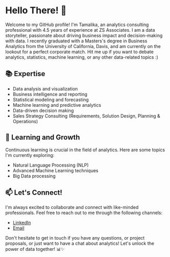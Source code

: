# Hello There! 👋
Welcome to my GitHub profile! I'm Tamalika, an analytics consulting professional with 4.5 years of experience at ZS Associates. I am a data storyteller, passionate about driving business impact and decision-making with data. I recently graduated with a Masters's degree in Business Analytics from the University of California, Davis, and am currently on the lookout for a perfect corporate match. 
Hit me up if you want to debate analytics, statistics, machine learning, or any other data-related topics :)

## 📚 Expertise
- Data analysis and visualization
- Business intelligence and reporting
- Statistical modeling and forecasting
- Machine learning and predictive analytics
- Data-driven decision making
- Sales Strategy Consulting (Requirements, Solution Design, Planning & Operations)

## 🌱 Learning and Growth
Continuous learning is crucial in the field of analytics. Here are some topics I'm currently exploring:
- Natural Language Processing (NLP)
- Advanced Machine Learning techniques
- Big Data processing

## 📫 Let's Connect!
I'm always excited to collaborate and connect with like-minded professionals. Feel free to reach out to me through the following channels:

- [LinkedIn](https://www.linkedin.com/in/tamalika14/) 
- [Email](mailto:tamalika.basu.14@gmail.com)

Don't hesitate to get in touch if you have any questions, or project proposals, or just want to have a chat about analytics!
Let's unlock the power of data together! 📊✨
